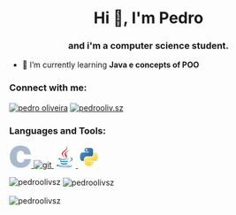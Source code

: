 <h1 align="center">Hi 👋, I'm Pedro</h1>
<h3 align="center">and i'm a computer science student.</h3>

- 🌱 I’m currently learning **Java e concepts of POO**

<h3 align="left">Connect with me:</h3>
<p align="left">
<a href="https://linkedin.com/in/pedro oliveira" target="blank"><img align="center" src="https://raw.githubusercontent.com/rahuldkjain/github-profile-readme-generator/master/src/images/icons/Social/linked-in-alt.svg" alt="pedro oliveira" height="30" width="40" /></a>
<a href="https://instagram.com/pedrooliv.sz" target="blank"><img align="center" src="https://raw.githubusercontent.com/rahuldkjain/github-profile-readme-generator/master/src/images/icons/Social/instagram.svg" alt="pedrooliv.sz" height="30" width="40" /></a>
</p>

<h3 align="left">Languages and Tools:</h3>
<p align="left"> <a href="https://www.cprogramming.com/" target="_blank" rel="noreferrer"> <img src="https://raw.githubusercontent.com/devicons/devicon/master/icons/c/c-original.svg" alt="c" width="40" height="40"/> </a> <a href="https://git-scm.com/" target="_blank" rel="noreferrer"> <img src="https://www.vectorlogo.zone/logos/git-scm/git-scm-icon.svg" alt="git" width="40" height="40"/> </a> <a href="https://www.java.com" target="_blank" rel="noreferrer"> <img src="https://raw.githubusercontent.com/devicons/devicon/master/icons/java/java-original.svg" alt="java" width="40" height="40"/> </a> <a href="https://www.python.org" target="_blank" rel="noreferrer"> <img src="https://raw.githubusercontent.com/devicons/devicon/master/icons/python/python-original.svg" alt="python" width="40" height="40"/> </a> </p>

<p><img align="left" src="https://github-readme-stats.vercel.app/api/top-langs?username=pedroolivsz&show_icons=true&locale=en&layout=compact" alt="pedroolivsz" /></p>

<p>&nbsp;<img align="center" src="https://github-readme-stats.vercel.app/api?username=pedroolivsz&show_icons=true&locale=en" alt="pedroolivsz" /></p>

<p><img align="center" src="https://github-readme-streak-stats.herokuapp.com/?user=pedroolivsz&" alt="pedroolivsz" /></p>
